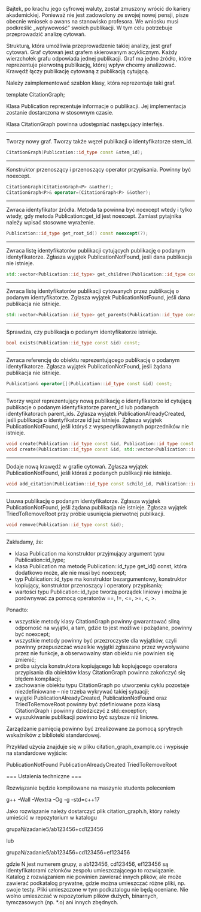 Bajtek, po krachu jego cyfrowej waluty, został zmuszony wrócić do kariery
akademickiej. Ponieważ nie jest zadowolony ze swojej nowej pensji, pisze obecnie
wniosek o awans na stanowisko profesora. We wniosku musi podkreślić „wpływowość”
swoich publikacji. W tym celu potrzebuje przeprowadzić analizę cytowań.

Strukturą, która umożliwia przeprowadzenie takiej analizy, jest graf cytowań.
Graf cytowań jest grafem skierowanym acyklicznym. Każdy wierzchołek grafu
odpowiada jednej publikacji. Graf ma jedno źródło, które reprezentuje pierwotną
publikację, której wpływ chcemy analizować. Krawędź łączy publikację cytowaną
z publikacją cytującą.

Należy zaimplementować szablon klasy, która reprezentuje taki graf.

template <class Publication> CitationGraph;

Klasa Publication reprezentuje informacje o publikacji. Jej implementacja
zostanie dostarczona w stosownym czasie.

Klasa CitationGraph powinna udostępniać następujący interfejs.

___
Tworzy nowy graf. Tworzy także węzeł publikacji o identyfikatorze stem_id.
``` c++
CitationGraph(Publication::id_type const &stem_id);
```
___
Konstruktor przenoszący i przenoszący operator przypisania. Powinny być
noexcept.
```C++
CitationGraph(CitationGraph<P> &&other);
CitationGraph<P>& operator=(CitationGraph<P> &&other);
```
___
Zwraca identyfikator źródła. Metoda ta powinna być noexcept wtedy i tylko
wtedy, gdy metoda Publication::get_id jest noexcept. Zamiast pytajnika należy
wpisać stosowne wyrażenie.
```c++
Publication::id_type get_root_id() const noexcept(?);
```
___
Zwraca listę identyfikatorów publikacji cytujących publikację o podanym
identyfikatorze. Zgłasza wyjątek PublicationNotFound, jeśli dana publikacja
nie istnieje.

```c++
std::vector<Publication::id_type> get_children(Publication::id_type const &id) const;
```
___
Zwraca listę identyfikatorów publikacji cytowanych przez publikację o podanym
identyfikatorze. Zgłasza wyjątek PublicationNotFound, jeśli dana publikacja
nie istnieje.
```C++
std::vector<Publication::id_type> get_parents(Publication::id_type const &id) const;
```
___
Sprawdza, czy publikacja o podanym identyfikatorze istnieje.
```C++
bool exists(Publication::id_type const &id) const;
```
___
Zwraca referencję do obiektu reprezentującego publikację o podanym
identyfikatorze. Zgłasza wyjątek PublicationNotFound, jeśli żądana publikacja
nie istnieje.
```c++
Publication& operator[](Publication::id_type const &id) const;
```
___
Tworzy węzeł reprezentujący nową publikację o identyfikatorze id cytującą
publikacje o podanym identyfikatorze parent_id lub podanych identyfikatorach
parent_ids. Zgłasza wyjątek PublicationAlreadyCreated, jeśli publikacja
o identyfikatorze id już istnieje. Zgłasza wyjątek PublicationNotFound, jeśli
któryś z wyspecyfikowanych poprzedników nie istnieje.
```c++
void create(Publication::id_type const &id, Publication::id_type const &parent_id);
void create(Publication::id_type const &id, std::vector<Publication::id_type> const &parent_ids);
```
___
Dodaje nową krawędź w grafie cytowań. Zgłasza wyjątek PublicationNotFound,
jeśli któraś z podanych publikacji nie istnieje.
```c++
void add_citation(Publication::id_type const &child_id, Publication::id_type const &parent_id);
```
___
Usuwa publikację o podanym identyfikatorze. Zgłasza wyjątek
PublicationNotFound, jeśli żądana publikacja nie istnieje. Zgłasza wyjątek
TriedToRemoveRoot przy próbie usunięcia pierwotnej publikacji.

```c++
void remove(Publication::id_type const &id);
```
___
Zakładamy, że:
* klasa Publication ma konstruktor przyjmujący argument typu
  Publication::id_type;
* klasa Publication ma metodę Publication::id_type get_id() const, która
  dodatkowo może, ale nie musi być noexcept;
* typ Publication::id_type ma konstruktor bezargumentowy, konstruktor
  kopiujący, konstruktor przenoszący i operatory przypisania;
* wartości typu Publication::id_type tworzą porządek liniowy i można je
  porównywać za pomocą operatorów ==, !=, <=, >=, <, >.

Ponadto:
* wszystkie metody klasy CitationGraph powinny gwarantować silną odporność
  na wyjątki, a tam, gdzie to jest możliwe i pożądane, powinny być noexcept;
* wszystkie metody powinny być przezroczyste dla wyjątków, czyli powinny
  przepuszczać wszelkie wyjątki zgłaszane przez wywoływane przez nie funkcje,
  a obserwowalny stan obiektu nie powinien się zmienić;
* próba użycia konstruktora kopiującego lub kopiującego operatora przypisania
  dla obiektów klasy CitationGraph powinna zakończyć się błędem kompilacji;
* zachowanie obiektu typu CitationGraph po utworzeniu cyklu pozostaje
  niezdefiniowane – nie trzeba wykrywać takiej sytuacji;
* wyjątki PublicationAlreadyCreated, PublicationNotFound oraz TriedToRemoveRoot
  powinny być zdefiniowane poza klasą CitationGraph i powinny dziedziczyć
  z std::exception;
* wyszukiwanie publikacji powinno być szybsze niż liniowe.

Zarządzanie pamięcią powinno być zrealizowane za pomocą sprytnych wskaźników
z biblioteki standardowej.

Przykład użycia znajduje się w pliku citation_graph_example.cc i wypisuje na
standardowe wyjście:

PublicationNotFound
PublicationAlreadyCreated
TriedToRemoveRoot

=== Ustalenia techniczne ===

Rozwiązanie będzie kompilowane na maszynie students poleceniem

g++ -Wall -Wextra -Og -g -std=c++17

Jako rozwiązanie należy dostarczyć plik citation_graph.h, który należy umieścić
w repozytorium w katalogu

grupaN/zadanie5/ab123456+cd123456

lub

grupaN/zadanie5/ab123456+cd123456+ef123456

gdzie N jest numerem grupy, a ab123456, cd123456, ef123456 są identyfikatorami
członków zespołu umieszczającego to rozwiązanie. Katalog z rozwiązaniem nie
powinien zawierać innych plików, ale może zawierać podkatalog prywatne, gdzie
można umieszczać różne pliki, np. swoje testy. Pliki umieszczone w tym
podkatalogu nie będą oceniane. Nie wolno umieszczać w repozytorium plików
dużych, binarnych, tymczasowych (np. *.o) ani innych zbędnych.
